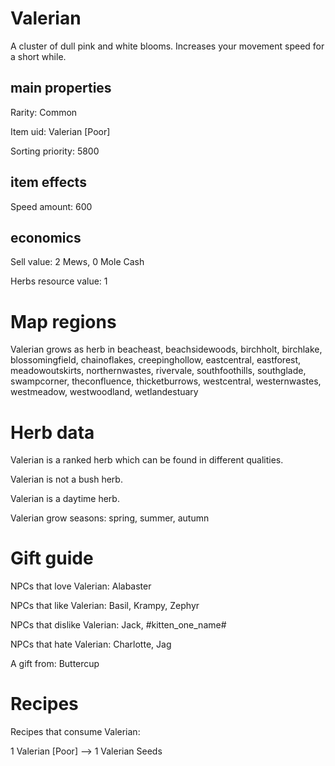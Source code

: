 # Valerian

A cluster of dull pink and white blooms. Increases your movement speed for a short while.

## main properties

Rarity: Common

Item uid: Valerian [Poor]

Sorting priority: 5800

## item effects

Speed amount: 600

## economics

Sell value: 2 Mews, 0 Mole Cash

Herbs resource value: 1

# Map regions

Valerian grows as herb in beacheast, beachsidewoods, birchholt, birchlake, blossomingfield, chainoflakes, creepinghollow, eastcentral, eastforest, meadowoutskirts, northernwastes, rivervale, southfoothills, southglade, swampcorner, theconfluence, thicketburrows, westcentral, westernwastes, westmeadow, westwoodland, wetlandestuary

# Herb data

Valerian is a ranked herb which can be found in different qualities.

Valerian is not a bush herb.

Valerian is a daytime herb.

Valerian grow seasons: spring, summer, autumn

# Gift guide

NPCs that love Valerian: Alabaster

NPCs that like Valerian: Basil, Krampy, Zephyr

NPCs that dislike Valerian: Jack, #kitten_one_name#

NPCs that hate Valerian: Charlotte, Jag

A gift from: Buttercup

# Recipes

Recipes that consume Valerian:

1 Valerian [Poor] --> 1 Valerian Seeds